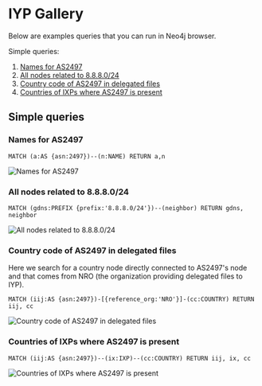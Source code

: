 # IYP Gallery

Below are examples queries that you can run in Neo4j browser. 

Simple queries:
1. [Names for AS2497](#names-for-as2497)
2. [All nodes related to 8.8.8.0/24](#all-nodes-related-to-8.8.8.0/24)
3. [Country code of AS2497 in delegated files](#country-code-of-as2497-in-delegated-files)
4. [Countries of IXPs where AS2497 is present](#countries-of-ixps-where-AS2497-is-present)


## Simple queries

### Names for AS2497

```
MATCH (a:AS {asn:2497})--(n:NAME) RETURN a,n
```
![Names for AS2497](/documentation/assets/gallery/as2497names.svg)

### All nodes related to 8.8.8.0/24

```
MATCH (gdns:PREFIX {prefix:'8.8.8.0/24'})--(neighbor) RETURN gdns, neighbor
```

![All nodes related to 8.8.8.0/24](/documentation/assets/gallery/prefixAllRelated.svg)

### Country code of AS2497 in delegated files
Here we search for a country node directly connected to AS2497's node and that
comes from NRO (the organization providing delegated files to IYP).
```
MATCH (iij:AS {asn:2497})-[{reference_org:'NRO'}]-(cc:COUNTRY) RETURN iij, cc
```

![Country code of AS2497 in delegated files](/documentation/assets/gallery/as2497country.svg)


### Countries of IXPs where AS2497 is present

```
MATCH (iij:AS {asn:2497})--(ix:IXP)--(cc:COUNTRY) RETURN iij, ix, cc
```

![Countries of IXPs where AS2497 is present](/documentation/assets/gallery/as2497ixpCountry.svg)
